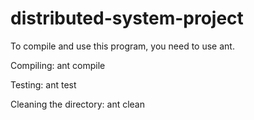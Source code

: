 # distributed-system-project

To compile and use this program, you need to use ant.

Compiling:
    ant compile

Testing:
    ant test

Cleaning the directory:
    ant clean
